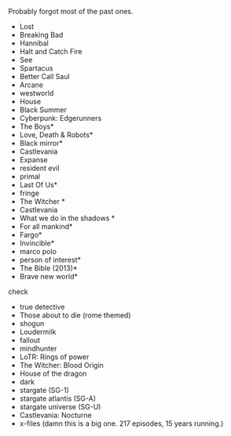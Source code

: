 Probably forgot most of the past ones. 


- Lost
- Breaking Bad
- Hannibal
- Halt and Catch Fire
- See
- Spartacus
- Better Call Saul
- Arcane
- westworld
- House
- Black Summer
- Cyberpunk: Edgerunners
- The Boys*
- Love, Death & Robots*
- Black mirror*
- Castlevania
- Expanse
- resident evil
- primal
- Last Of Us*
- fringe
- The Witcher *
- Castlevania
- What we do in the shadows *
- For all mankind*
- Fargo*
- Invincible*
- marco polo
- person of interest*
- The Bible (2013)*
- Brave new world*


check


- true detective
- Those about to die (rome themed)
- shogun
- Loudermilk
- fallout
- mindhunter
- LoTR: Rings of power
- The Witcher: Blood Origin
- House of the dragon
- dark
- stargate (SG-1)
- stargate atlantis (SG-A)
- stargate universe (SG-U)
- Castlevania: Nocturne
- x-files (damn this is a big one. 217 episodes, 15 years running.)
